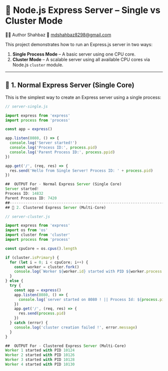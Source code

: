 # 🚀 Node.js Express Server – Single vs Cluster Mode

👨‍💻 Author
Shahbaz
📧 mdshahbaz8298@gmail.com

This project demonstrates how to run an Express.js server in two ways:

1. **Single Process Mode** – A basic server using one CPU core.
2. **Cluster Mode** – A scalable server using all available CPU cores via Node.js `cluster` module.

---

## 🧪 1. Normal Express Server (Single Core)

This is the simplest way to create an Express server using a single process:

```js
// server-single.js

import express from 'express'
import process from 'process'

const app = express()

app.listen(8080, () => {
  console.log('Server started!')
  console.log('Process ID:', process.pid)
  console.log('Parent Process ID:', process.ppid)
})

app.get('/', (req, res) => {
  res.send('Hello from Single Server! Process ID: ' + process.pid)
})

##  OUTPUT For - Normal Express Server (Single Core) 
Server started!
Process ID: 14832
Parent Process ID: 7420
##-----------------------------------------------------------------------
## 🧪 2. Clustered Express Server (Multi-Core)

// server-cluster.js

import express from 'express'
import os from 'os'
import cluster from 'cluster'
import process from 'process'

const cpuCore = os.cpus().length

if (cluster.isPrimary) {
  for (let i = 0; i < cpuCore; i++) {
    const worker = cluster.fork()
    console.log(`Worker ${worker.id} started with PID ${worker.process.pid}`)
  }
} else {
  try {
    const app = express()
    app.listen(8080, () => {
      console.log(`server started on 8080 ! || Process Id: ${process.pid}`)
    })
    app.get('/', (req, res) => {
      res.send(process.pid)
    })
  } catch (error) {
    console.log('cluster creation failed !', error.message)
  }
}

##  OUTPUT For - Clustered Express Server (Multi-Core)
Worker 1 started with PID 10124
Worker 2 started with PID 10126
Worker 3 started with PID 10128
Worker 4 started with PID 10130

